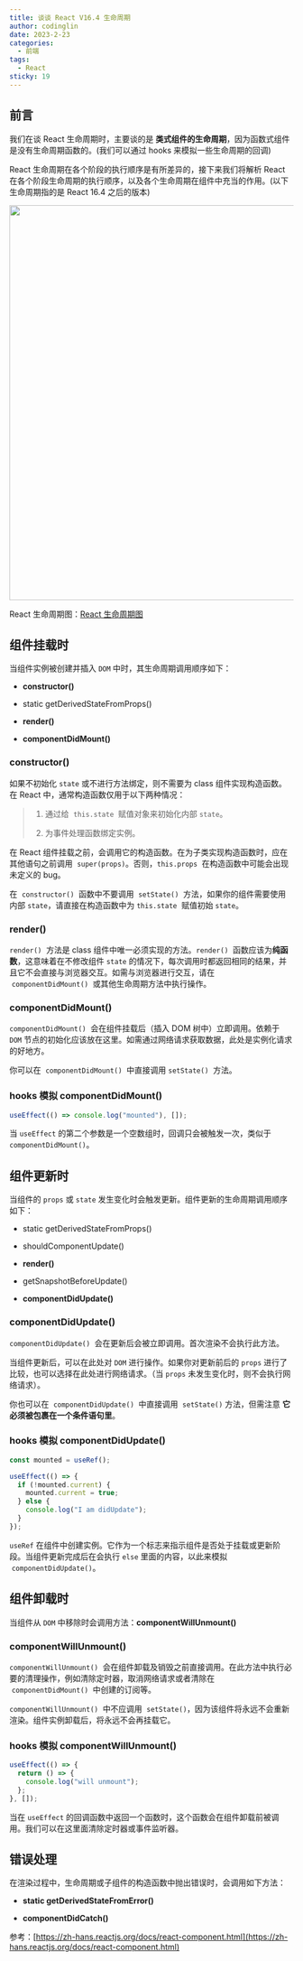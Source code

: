 ```yaml
---
title: 谈谈 React V16.4 生命周期
author: codinglin
date: 2023-2-23
categories:
  - 前端
tags:
  - React
sticky: 19
---
```


## 前言

我们在谈 React 生命周期时，主要谈的是 **类式组件的生命周期**，因为函数式组件是没有生命周期函数的。(我们可以通过 hooks 来模拟一些生命周期的回调)

React 生命周期在各个阶段的执行顺序是有所差异的，接下来我们将解析 React 在各个阶段生命周期的执行顺序，以及各个生命周期在组件中充当的作用。(以下生命周期指的是 React 16.4 之后的版本)

<img src="https://p6-juejin.byteimg.com/tos-cn-i-k3u1fbpfcp/26f6f2f2be6d43f88f22dc4d58ddc943~tplv-k3u1fbpfcp-watermark.image?" width="700px" />

React 生命周期图：[React 生命周期图](https://projects.wojtekmaj.pl/react-lifecycle-methods-diagram/)

## 组件挂载时

当组件实例被创建并插入 `DOM` 中时，其生命周期调用顺序如下：

- **constructor()**

- static getDerivedStateFromProps()

- **render()**

- **componentDidMount()**

### constructor()

如果不初始化 `state` 或不进行方法绑定，则不需要为 class 组件实现构造函数。在 React 中，通常构造函数仅用于以下两种情况：

> 1. 通过给  `this.state`  赋值对象来初始化内部 `state`。
>
> 2. 为事件处理函数绑定实例。

在 React 组件挂载之前，会调用它的构造函数。在为子类实现构造函数时，应在其他语句之前调用  `super(props)`。否则，`this.props`  在构造函数中可能会出现未定义的 bug。

在  `constructor()`  函数中不要调用  `setState()`  方法，如果你的组件需要使用内部 `state`，请直接在构造函数中为 `this.state`  赋值初始 `state`。

### render()

`render()`  方法是 class 组件中唯一必须实现的方法。`render()`  函数应该为**纯函数**，这意味着在不修改组件 `state` 的情况下，每次调用时都返回相同的结果，并且它不会直接与浏览器交互。如需与浏览器进行交互，请在  `componentDidMount()`  或其他生命周期方法中执行操作。

### componentDidMount()

`componentDidMount()`  会在组件挂载后（插入 DOM 树中）立即调用。依赖于 `DOM` 节点的初始化应该放在这里。如需通过网络请求获取数据，此处是实例化请求的好地方。

你可以在  `componentDidMount()`  中直接调用 `setState()`  方法。

### hooks 模拟 componentDidMount()

```js
useEffect(() => console.log("mounted"), []);
```

当 `useEffect` 的第二个参数是一个空数组时，回调只会被触发一次，类似于 `componentDidMount()`。

## 组件更新时

当组件的 `props` 或 `state` 发生变化时会触发更新。组件更新的生命周期调用顺序如下：

- static getDerivedStateFromProps()

- shouldComponentUpdate()

- **render()**

- getSnapshotBeforeUpdate()

- **componentDidUpdate()**

### componentDidUpdate()

`componentDidUpdate()`  会在更新后会被立即调用。首次渲染不会执行此方法。

当组件更新后，可以在此处对 `DOM` 进行操作。如果你对更新前后的 `props` 进行了比较，也可以选择在此处进行网络请求。（当 `props` 未发生变化时，则不会执行网络请求）。

你也可以在  `componentDidUpdate()`  中直接调用  `setState()` 方法，但需注意 **它必须被包裹在一个条件语句里**。

### hooks 模拟 componentDidUpdate()

```js
const mounted = useRef();

useEffect(() => {
  if (!mounted.current) {
    mounted.current = true;
  } else {
    console.log("I am didUpdate");
  }
});
```

`useRef` 在组件中创建实例。它作为一个标志来指示组件是否处于挂载或更新阶段。当组件更新完成后在会执行 `else` 里面的内容，以此来模拟  `componentDidUpdate()`。

## 组件卸载时

当组件从 `DOM` 中移除时会调用方法：**componentWillUnmount()**

### componentWillUnmount()

`componentWillUnmount()`  会在组件卸载及销毁之前直接调用。在此方法中执行必要的清理操作，例如清除定时器，取消网络请求或者清除在  `componentDidMount()`  中创建的订阅等。

`componentWillUnmount()`  中不应调用  `setState()`，因为该组件将永远不会重新渲染。组件实例卸载后，将永远不会再挂载它。

### hooks 模拟 componentWillUnmount()

```js
useEffect(() => {
  return () => {
    console.log("will unmount");
  };
}, []);
```

当在 `useEffect` 的回调函数中返回一个函数时，这个函数会在组件卸载前被调用。我们可以在这里面清除定时器或事件监听器。

## 错误处理

在渲染过程中，生命周期或子组件的构造函数中抛出错误时，会调用如下方法：

- **static getDerivedStateFromError()**

- **componentDidCatch()**

参考：[https://zh-hans.reactjs.org/docs/react-component.html](https://zh-hans.reactjs.org/docs/react-component.html)
